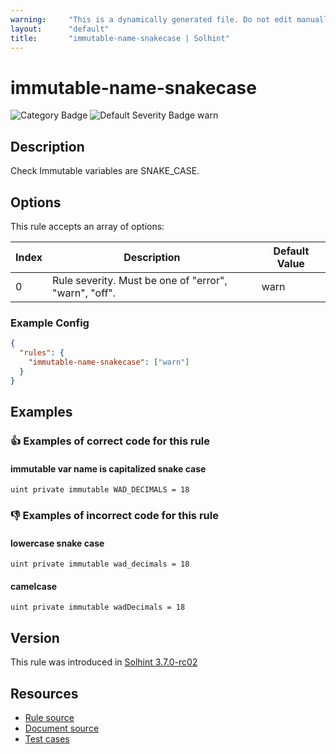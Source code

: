 ```yaml
---
warning:     "This is a dynamically generated file. Do not edit manually."
layout:      "default"
title:       "immutable-name-snakecase | Solhint"
---
```


# immutable-name-snakecase
![Category Badge](https://img.shields.io/badge/-Style%20Guide%20Rules-informational)
![Default Severity Badge warn](https://img.shields.io/badge/Default%20Severity-warn-yellow)

## Description
Check Immutable variables are SNAKE_CASE.

## Options
This rule accepts an array of options:

| Index | Description                                           | Default Value |
| ----- | ----------------------------------------------------- | ------------- |
| 0     | Rule severity. Must be one of "error", "warn", "off". | warn          |


### Example Config
```json
{
  "rules": {
    "immutable-name-snakecase": ["warn"]
  }
}
```


## Examples
### 👍 Examples of **correct** code for this rule

#### immutable var name is capitalized snake case

```solidity
uint private immutable WAD_DECIMALS = 18
```

### 👎 Examples of **incorrect** code for this rule

#### lowercase snake case

```solidity
uint private immutable wad_decimals = 18
```

#### camelcase

```solidity
uint private immutable wadDecimals = 18
```

## Version
This rule was introduced in [Solhint 3.7.0-rc02](https://github.com/solhint-community/solhint-community/tree/v3.7.0-rc02)

## Resources
- [Rule source](https://github.com/solhint-community/solhint-community/tree/master/lib/rules/naming/immutable-name-snakecase.js)
- [Document source](https://github.com/solhint-community/solhint-community/tree/master/docs/rules/naming/immutable-name-snakecase.md)
- [Test cases](https://github.com/solhint-community/solhint-community/tree/master/test/rules/naming/immutable-name-snakecase.js)
